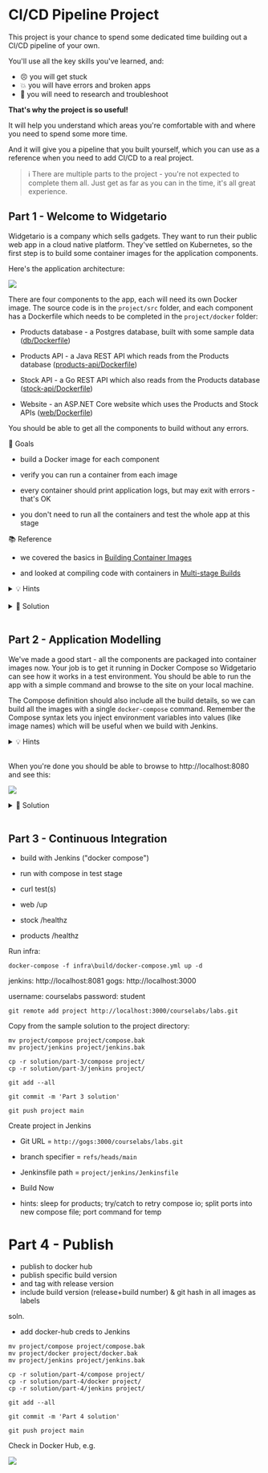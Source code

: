 # CI/CD Pipeline Project

This project is your chance to spend some dedicated time building out a CI/CD pipeline of your own.

You'll use all the key skills you've learned, and:

- 😣 you will get stuck
- 💥 you will have errors and broken apps
- 📑 you will need to research and troubleshoot

**That's why the project is so useful!** 

It will help you understand which areas you're comfortable with and where you need to spend some more time.

And it will give you a pipeline that you built yourself, which you can use as a reference when you need to add CI/CD to a real project.

> ℹ There are multiple parts to the project - you're not expected to complete them all. Just get as far as you can in the time, it's all great experience.

## Part 1 - Welcome to Widgetario

Widgetario is a company which sells gadgets. They want to run their public web app in a cloud native platform. They've settled on Kubernetes, so the first step is to build some container images for the application components. 

Here's the application architecture:

![](/img/widgetario-architecture.png)

There are four components to the app, each will need its own Docker image. The source code is in the `project/src` folder, and each component has a Dockerfile which needs to be completed in the `project/docker` folder:

- Products database - a Postgres database, built with some sample data ([db/Dockerfile](./project/docker/db/Dockerfile))

- Products API - a Java REST API which reads from the Products database ([products-api/Dockerfile](./project/docker/products-api/Dockerfile))

- Stock API - a Go REST API which also reads from the Products database ([stock-api/Dockerfile](./project/docker/stock-api/Dockerfile))

- Website - an ASP.NET Core website which uses the Products and Stock APIs ([web/Dockerfile](./project/docker/web/Dockerfile))

You should be able to get all the components to build without any errors.

🥅 Goals

- build a Docker image for each component

- verify you can run a container from each image

- every container should print application logs, but may exit with errors - that's OK

- you don't need to run all the containers and test the whole app at this stage

📚 Reference

- we covered the basics in [Building Container Images](https://devsecops.courselabs.co/labs/images/)

- and looked at compiling code with containers in [Multi-stage Builds](https://devsecops.courselabs.co/labs/multi-stage/)

<details>
  <summary>💡 Hints</summary>

We have the source code so you'll want to use multi-stage builds for the application components (except the database).

The build steps are already written in scripts, so your job will be to find the right base images from Docker Hub and copy in the correct folder structure.

Stick to official images :)

</details><br/>

<details>
  <summary>🎯 Solution</summary>

If you didn't get part 1 finished, you can check out the sample solution from `solution/part-1`:

- Products database [Dockerfile](./solution/part-1/docker/db/Dockerfile)

- Products API [Dockerfile](./solution/part-1/docker/products-api/Dockerfile)

- Stock API [Dockerfile](./solution/part-1/docker/stock-api/Dockerfile)

- Website [Dockerfile](./solution/part-1/docker/web/Dockerfile)

Copy from the sample solution to the project directory:

```
mv project/docker project/docker.bak

cp -r solution/part-1/docker project/
```

Then build the images and run containers - make sure you use the project directory as the context so Docker can access the src and docker folders:

_Database_

```
docker build -t widgetario/db -f project/docker/db/Dockerfile ./project

docker run --rm -it widgetario/db

# you should see log entries about tables being created and the database being ready to accept connections

# ctrl-c/cmd-c to exit
```

_Products API_

```
docker build -t widgetario/products-api -f project/docker/products-api/Dockerfile ./project

docker run --rm -it widgetario/products-api

# you should see log entries for the Spring Boot app starting

# then the app errors because it can't find the database and the app exits - this is OK
```

_Stock API_

```
docker build -t widgetario/stock-api -f project/docker/stock-api/Dockerfile ./project

docker run --rm -it widgetario/stock-api

# you should see a log saying the server is starting

# ctrl-c/cmd-c to exit
```

_Website_

```
docker build -t widgetario/web -f project/docker/web/Dockerfile ./project

docker run --rm -it widgetario/web

# you won't see any logs here but the container should stay running

# ctrl-c/cmd-c to exit
```

</details><br/>

## Part 2 - Application Modelling

We've made a good start - all the components are packaged into container images now. Your job is to get it running in Docker Compose so Widgetario can see how it works in a test environment. You should be able to run the app with a simple command and browse to the site on your local machine.

The Compose definition should also include all the build details, so we can build all the images with a single `docker-compose` command. Remember the Compose syntax lets you inject environment variables into values (like image names) which will be useful when we build with Jenkins.

<details>
  <summary>💡 Hints</summary>

The component names in the architecture diagram are the DNS names the app expects to use. It can take 30 seconds or so for all the components to be ready, so you may have to refresh a few times before you see the website.

</details><br/>

When you're done you should be able to browse to http://localhost:8080 and see this:

![](/img/widgetario-solution-1.png)

<details>
  <summary>🎯 Solution</summary>

If you didn't get part 2 finished, you can check out the sample solution from `solution/part-2`:

- [docker-compose.yml](./solution/part-2/compose/docker-compose.yml) - model with variables in the image name

- [build.yml](./solution/part-2/compose/build.yml) - override file with build details


Copy from the sample solution to the project directory:

```
mv project/compose project/compose.bak

cp -r solution/part-2/compose project/
```

Build with the new image tags:

```
docker-compose -f project/compose/docker-compose.yml -f project/compose/build.yml build
```

Run the sample solution:

```
docker-compose -f project/compose/docker-compose.yml up -d
```

Check the app at http://localhost:8080

</details><br/>

## Part 3 - Continuous Integration

- build with Jenkins ("docker compose")

- run with compose in test stage

- curl test(s)
- web /up
- stock /healthz
- products /healthz

Run infra:

```
docker-compose -f infra\build/docker-compose.yml up -d
```


jenkins: http://localhost:8081
gogs: http://localhost:3000

username: courselabs
password: student

```
git remote add project http://localhost:3000/courselabs/labs.git
```


Copy from the sample solution to the project directory:

```
mv project/compose project/compose.bak
mv project/jenkins project/jenkins.bak

cp -r solution/part-3/compose project/
cp -r solution/part-3/jenkins project/
```

```
git add --all

git commit -m 'Part 3 solution'

git push project main
```

Create project in Jenkins

- Git URL = `http://gogs:3000/courselabs/labs.git`
- branch specifier = `refs/heads/main`
- Jenkinsfile path = `project/jenkins/Jenkinsfile`
- Build Now

- hints: sleep for products; try/catch to retry compose io; split ports into new compose file; port command for temp

# Part 4 - Publish

- publish to docker hub
- publish specific build version
- and tag with release version
- include build version (release+build number) & git hash in all images as labels

soln. 

- add docker-hub creds to Jenkins

```
mv project/compose project/compose.bak
mv project/docker project/docker.bak
mv project/jenkins project/jenkins.bak

cp -r solution/part-4/compose project/
cp -r solution/part-4/docker project/
cp -r solution/part-4/jenkins project/
```

```
git add --all

git commit -m 'Part 4 solution'

git push project main
```

Check in Docker Hub, e.g.

![](/img/solution-part-4-docker-hub.png)